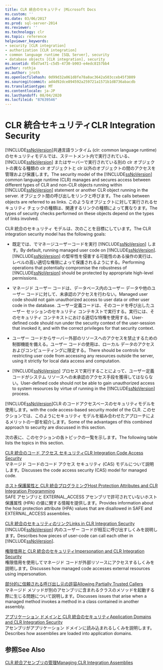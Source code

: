 ```yaml
---
title: CLR 統合のセキュリティ |Microsoft Docs
ms.custom: ''
ms.date: 03/06/2017
ms.prod: sql-server-2014
ms.reviewer: ''
ms.technology: clr
ms.topic: reference
helpviewer_keywords:
- security [CLR integration]
- authorization [CLR integration]
- common language runtime [SQL Server], security
- database objects [CLR integration], security
ms.assetid: 05d7a471-c5d5-4730-b903-e4edc8157bb4
author: rothja
ms.author: jroth
ms.openlocfilehash: 0d99d32a061d8fe78a8ac3642a503cceb45f3809
ms.sourcegitcommit: ad4d92dce894592a259721a1571b1d8736abacdb
ms.translationtype: MT
ms.contentlocale: ja-JP
ms.lasthandoff: 08/04/2020
ms.locfileid: "87639546"
---
```

# <a name="clr-integration-security"></a><span data-ttu-id="51f9d-102">CLR 統合セキュリティ</span><span class="sxs-lookup"><span data-stu-id="51f9d-102">CLR Integration Security</span></span>
  <span data-ttu-id="51f9d-103">[!INCLUDE[ssNoVersion](../../../includes/dnprdnshort-md.md)]共通言語ランタイム (clr: common language runtime) のセキュリティモデルでは、ステートメント内で実行されている、 [!INCLUDE[ssNoVersion](../../../includes/tsql-md.md)] またはサーバーで実行されている別の clr オブジェクトの異なる種類の clr オブジェクトと clr 以外のオブジェクトの間のアクセスを管理および保護します。</span><span class="sxs-lookup"><span data-stu-id="51f9d-103">The security model of the [!INCLUDE[ssNoVersion](../../../includes/dnprdnshort-md.md)] common language runtime (CLR) manages and secures access between different types of CLR and non-CLR objects running within [!INCLUDE[ssNoVersion](../../../includes/tsql-md.md)] statement or another CLR object running in the server.</span></span> <span data-ttu-id="51f9d-104">オブジェクト間の呼び出しをリンクと呼びます。</span><span class="sxs-lookup"><span data-stu-id="51f9d-104">The calls between objects are referred to as links.</span></span> <span data-ttu-id="51f9d-105">このようなオブジェクトに対して実行されるセキュリティ チェックの種類は、関連するリンクの種類によって異なります。</span><span class="sxs-lookup"><span data-stu-id="51f9d-105">The types of security checks performed on these objects depend on the types of links involved.</span></span>  
  
 <span data-ttu-id="51f9d-106">CLR 統合のセキュリティ モデルは、次のことを目標にしています。</span><span class="sxs-lookup"><span data-stu-id="51f9d-106">The CLR integration security model has the following goals:</span></span>  
  
-   <span data-ttu-id="51f9d-107">既定では、でマネージユーザーコードを実行 [!INCLUDE[ssNoVersion](../../../includes/ssnoversion-md.md)] します。</span><span class="sxs-lookup"><span data-stu-id="51f9d-107">By default, running managed user code on [!INCLUDE[ssNoVersion](../../../includes/ssnoversion-md.md)].</span></span> <span data-ttu-id="51f9d-108">[!INCLUDE[ssNoVersion](../../../includes/ssnoversion-md.md)] の堅牢性を侵害する可能性のある操作の実行は、レベルの高い適切な権限によって保護されるようにする。</span><span class="sxs-lookup"><span data-stu-id="51f9d-108">Performing operations that potentially compromise the robustness of [!INCLUDE[ssNoVersion](../../../includes/ssnoversion-md.md)] should be protected by appropriate high-level permissions.</span></span>  
  
-   <span data-ttu-id="51f9d-109">マネージド ユーザー コードは、データベース内のユーザー データや他のユーザー コードに対して、未承認のアクセスを行わない。</span><span class="sxs-lookup"><span data-stu-id="51f9d-109">Managed user code should not gain unauthorized access to user data or other user code in the database.</span></span> <span data-ttu-id="51f9d-110">ユーザー定義コードは、そのコードを呼び出したユーザー セッションのセキュリティ コンテキストで実行する。実行には、そのセキュリティ コンテキストにおける適切な特権を使用する。</span><span class="sxs-lookup"><span data-stu-id="51f9d-110">User-defined code should run under the security context of the user-session that invoked it, and with the correct privileges for that security context.</span></span>  
  
-   <span data-ttu-id="51f9d-111">ユーザー コードからサーバー外部のリソースへのアクセスを禁止するための制御機能を備える。ユーザー コードの使用は、ローカル データのアクセスおよびコンピューティングに限定する。</span><span class="sxs-lookup"><span data-stu-id="51f9d-111">There should be controls for restricting user code from accessing any resources outside the server, using it strictly for local data access and computation.</span></span>  
  
-   <span data-ttu-id="51f9d-112">[!INCLUDE[ssNoVersion](../../../includes/ssnoversion-md.md)] プロセスで実行することによって、ユーザー定義コードがシステム リソースへの未承認のアクセス手段を獲得してはならない。</span><span class="sxs-lookup"><span data-stu-id="51f9d-112">User-defined code should not be able to gain unauthorized access to system resources by virtue of running in the [!INCLUDE[ssNoVersion](../../../includes/ssnoversion-md.md)] process.</span></span>  
  
 [!INCLUDE[ssNoVersion](../../../includes/ssnoversion-md.md)]<span data-ttu-id="51f9d-113">CLR のコードアクセスベースのセキュリティモデルを使用します。</span><span class="sxs-lookup"><span data-stu-id="51f9d-113">with the code access-based security model of the CLR.</span></span> <span data-ttu-id="51f9d-114">このセクションでは、このようにセキュリティ モデルを組み合わせたアプローチによるメリットの一部を紹介します。</span><span class="sxs-lookup"><span data-stu-id="51f9d-114">Some of the advantages of this combined approach to security are discussed in this section.</span></span>  
  
 <span data-ttu-id="51f9d-115">次の表に、このセクションの各トピックの一覧を示します。</span><span class="sxs-lookup"><span data-stu-id="51f9d-115">The following table lists the topics in this section.</span></span>  
  
 [<span data-ttu-id="51f9d-116">CLR 統合のコード アクセス セキュリティ</span><span class="sxs-lookup"><span data-stu-id="51f9d-116">CLR Integration Code Access Security</span></span>](clr-integration-code-access-security.md)  
 <span data-ttu-id="51f9d-117">マネージド コードのコード アクセス セキュリティ (CAS) モデルについて説明します。</span><span class="sxs-lookup"><span data-stu-id="51f9d-117">Discusses the code access security (CAS) model for managed code.</span></span>  
  
 [<span data-ttu-id="51f9d-118">ホスト保護属性と CLR 統合プログラミング</span><span class="sxs-lookup"><span data-stu-id="51f9d-118">Host Protection Attributes and CLR Integration Programming</span></span>](../../clr-integration-security-host-protection-attributes/host-protection-attributes-and-clr-integration-programming.md)  
 <span data-ttu-id="51f9d-119">SAFE アセンブリと EXTERNAL_ACCESS アセンブリで許可されていないホスト保護属性 (HPA) の値に関する情報を提供します。</span><span class="sxs-lookup"><span data-stu-id="51f9d-119">Provides information about the host protection attribute (HPA) values that are disallowed in SAFE and EXTERNAL_ACCESS assemblies.</span></span>  
  
 [<span data-ttu-id="51f9d-120">CLR 統合のセキュリティのリンク</span><span class="sxs-lookup"><span data-stu-id="51f9d-120">Links in CLR Integration Security</span></span>](../../../database-engine/dev-guide/links-in-clr-integration-security.md)  
 <span data-ttu-id="51f9d-121">[!INCLUDE[ssNoVersion](../../../includes/ssnoversion-md.md)] 内のユーザー コードが相互に呼び出すしくみを説明します。</span><span class="sxs-lookup"><span data-stu-id="51f9d-121">Describes how pieces of user-code can call each other in [!INCLUDE[ssNoVersion](../../../includes/ssnoversion-md.md)].</span></span>  
  
 [<span data-ttu-id="51f9d-122">権限借用と CLR 統合のセキュリティ</span><span class="sxs-lookup"><span data-stu-id="51f9d-122">Impersonation and CLR Integration Security</span></span>](../../../database-engine/dev-guide/impersonation-and-clr-integration-security.md)  
 <span data-ttu-id="51f9d-123">権限借用を使用してマネージド コードが外部リソースにアクセスするしくみを説明します。</span><span class="sxs-lookup"><span data-stu-id="51f9d-123">Discusses how managed code accesses external resources using impersonation.</span></span>  
  
 [<span data-ttu-id="51f9d-124">部分的に信頼される呼び出し元の許容</span><span class="sxs-lookup"><span data-stu-id="51f9d-124">Allowing Partially Trusted Callers</span></span>](../../../database-engine/dev-guide/allowing-partially-trusted-callers.md)  
 <span data-ttu-id="51f9d-125">マネージド メソッドが別のアセンブリに含まれるクラスのメソッドを起動する際に生じる問題について説明します。</span><span class="sxs-lookup"><span data-stu-id="51f9d-125">Discusses issues that arise when a managed method invokes a method in a class contained in another assembly.</span></span>  
  
 [<span data-ttu-id="51f9d-126">アプリケーション ドメインと CLR 統合のセキュリティ</span><span class="sxs-lookup"><span data-stu-id="51f9d-126">Application Domains and CLR Integration Security</span></span>](../../../database-engine/dev-guide/application-domains-and-clr-integration-security.md)  
 <span data-ttu-id="51f9d-127">アセンブリがアプリケーション ドメインに読み込まれるしくみを説明します。</span><span class="sxs-lookup"><span data-stu-id="51f9d-127">Describes how assemblies are loaded into application domains.</span></span>  
  
## <a name="see-also"></a><span data-ttu-id="51f9d-128">参照</span><span class="sxs-lookup"><span data-stu-id="51f9d-128">See Also</span></span>  
 [<span data-ttu-id="51f9d-129">CLR 統合アセンブリの管理</span><span class="sxs-lookup"><span data-stu-id="51f9d-129">Managing CLR Integration Assemblies</span></span>](../assemblies/managing-clr-integration-assemblies.md)  
  
  
